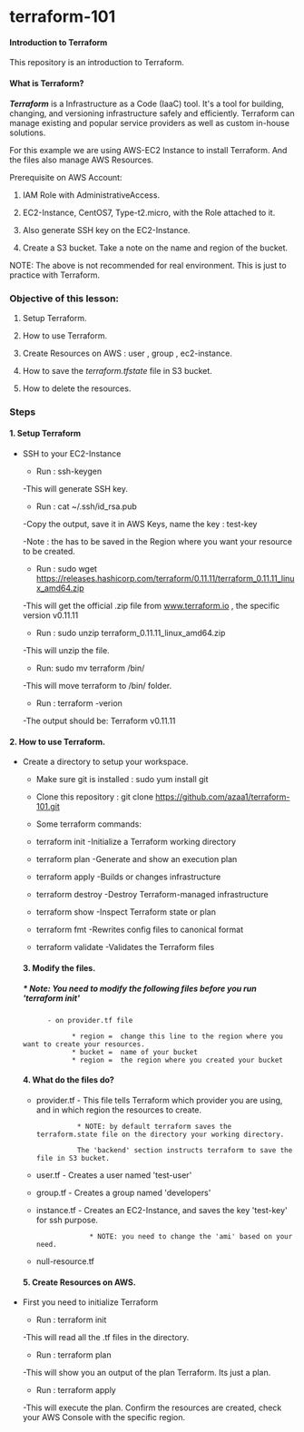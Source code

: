 # terraform-101
#### Introduction to Terraform

This repository is an introduction to Terraform. 

   #### What is Terraform? 

***Terraform*** is a Infrastructure as a Code (IaaC) tool. It's a tool for building, changing, and versioning infrastructure safely and efficiently. Terraform can manage existing and popular service providers as well as custom in-house solutions.

For this example we are using AWS-EC2 Instance to install Terraform. And the files also manage AWS Resources. 

Prerequisite on AWS Account:

1. IAM Role with AdministrativeAccess.

2. EC2-Instance, CentOS7, Type-t2.micro, with the Role attached to it. 

3. Also generate SSH key on the EC2-Instance. 

4. Create a S3 bucket. Take a note on the name and region of the bucket. 

NOTE: The above is not recommended for real environment. This is just to practice with Terraform. 


### Objective of this lesson: 

1. Setup Terraform.

2. How to use Terraform. 

3. Create Resources on AWS : user , group , ec2-instance. 

4. How to save the *terraform.tfstate* file in S3 bucket. 

5. How to delete the resources.


### Steps 

#### 1. Setup Terraform 

- SSH to your EC2-Instance 

  * Run : ssh-keygen
  
  -This will generate SSH key.
  
  * Run : cat ~/.ssh/id_rsa.pub
  
  -Copy the output, save it in AWS Keys, name the key : test-key
  
  -Note : the has to be saved in the Region where you want your resource to be created.
   
  * Run : sudo wget https://releases.hashicorp.com/terraform/0.11.11/terraform_0.11.11_linux_amd64.zip
  
  -This will get the official .zip file from www.terraform.io , the specific version v0.11.11
  
  * Run : sudo unzip terraform_0.11.11_linux_amd64.zip
  
  -This will unzip the file. 
  
  * Run: sudo mv terraform  /bin/
  
  -This will move terraform to /bin/ folder. 
  
  * Run : terraform -verion 
  
  -The output should be:  Terraform v0.11.11


#### 2. How to use Terraform. 

* Create a directory to setup your workspace. 

   * Make sure git is installed : sudo yum install git 

   * Clone this repository : git clone https://github.com/azaa1/terraform-101.git
   
   * Some terraform commands: 
   
   - terraform init           -Initialize a Terraform working directory

   - terraform plan           -Generate and show an execution plan 

   - terraform apply          -Builds or changes infrastructure
   
   - terraform destroy        -Destroy Terraform-managed infrastructure
   
   - terraform show           -Inspect Terraform state or plan
   
   - terraform  fmt           -Rewrites config files to canonical format 
   
   - terraform validate       -Validates the Terraform files


  #### 3. Modify the files. 
  
  #####  * Note: You need to modify the following files before you run 'terraform init'
            
            - on provider.tf file 
            
                  * region =  change this line to the region where you want to create your resources. 
                  * bucket =  name of your bucket
                  * region =  the region where you created your bucket
   
   #### 4. What do the files do? 
   
  * provider.tf   - This file tells Terraform which provider you are using, and in which region the resources to create. 
                  
                  * NOTE: by default terraform saves the terraform.state file on the directory your working directory. 
                  
                  The 'backend' section instructs terraform to save the file in S3 bucket. 
  
  * user.tf       - Creates a user named 'test-user'
  
  * group.tf      - Creates a group named 'developers'
  
  * instance.tf   - Creates an EC2-Instance, and saves the key 'test-key' for ssh purpose. 

                     * NOTE: you need to change the 'ami' based on your need. 
                  
  * null-resource.tf
   
   #### 5. Create Resources on AWS. 

*  First you need to initialize Terraform
   
   * Run : terraform init
   
   -This will read all the .tf files in the directory. 
   
   * Run : terraform plan 
   
   -This will show you an output of the plan Terraform. Its just a plan. 
   
   * Run : terraform apply 
   
   -This will execute the plan. Confirm the resources are created, check your AWS Console with the specific region. 
